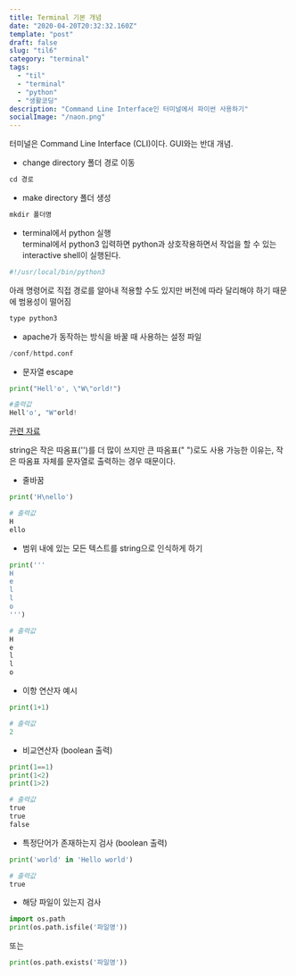 ```yaml
---
title: Terminal 기본 개념
date: "2020-04-20T20:32:32.160Z"
template: "post"
draft: false
slug: "til6"
category: "terminal"
tags:
  - "til"
  - "terminal"
  - "python"
  - "생활코딩"
description: "Command Line Interface인 터미널에서 파이썬 사용하기"
socialImage: "/naon.png"
---
```


터미널은 Command Line Interface (CLI)이다. GUI와는 반대 개념.

- change directory 폴더 경로 이동<br>
```s
cd 경로
```

- make directory 폴더 생성<br>
```s
mkdir 폴더명
```

- terminal에서 python 실행<br>
terminal에서 python3 입력하면 python과 상호작용하면서 작업을 할 수 있는 interactive shell이 실행된다.
```s
#!/usr/local/bin/python3
```

아래 명령어로 직접 경로를 알아내 적용할 수도 있지만 버전에 따라 달리해야 하기 때문에 범용성이 떨어짐
```s
type python3
```

- apache가 동작하는 방식을 바꿀 때 사용하는 설정 파일<br>
```s
/conf/httpd.conf
```

- 문자열 escape<br>
```python
print("Hell'o', \"W\"orld!")
```
```python
#출력값 
Hell'o', "W"orld!
```

[관련 자료](https://docs.python.org/2.0/ref/strings.html)

string은 작은 따옴표('')를 더 많이 쓰지만 큰 따옴표(" ")로도 사용 가능한 이유는, 작은 따옴표 자체를 문자열로 출력하는 경우 때문이다.

- 줄바꿈<br>
```python
print('H\nello')
```
```python
# 출력값
H
ello
```

- 범위 내에 있는 모든 텍스트를 string으로 인식하게 하기<br>
```python
print('''
H
e
l
l
o
''')
```
```python
# 출력값
H
e
l
l
o
```

- 이항 연산자 예시<br>
```python
print(1+1)
```
```python
# 출력값
2
```

- 비교연산자 (boolean 출력)<br>
```python
print(1==1)
print(1<2)
print(1>2)
```
```python
# 출력값
true
true
false
```

- 특정단어가 존재하는지 검사 (boolean 출력)<br>
```python
print('world' in 'Hello world')
```
```python
# 출력값
true
```

- 해당 파일이 있는지 검사<br>
```python
import os.path
print(os.path.isfile('파일명'))
```
또는
```python
print(os.path.exists('파일명'))
```